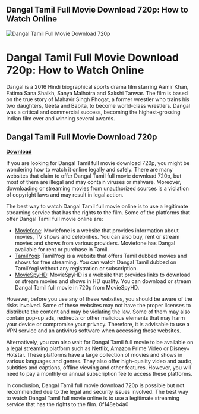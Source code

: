 ## Dangal Tamil Full Movie Download 720p: How to Watch Online

 
![Dangal Tamil Full Movie Download 720p](https://encrypted-tbn1.gstatic.com/images?q=tbn:ANd9GcT46j7myi3wE69WpMbyuS3BHZ49Ebpp73V5l_TYqAASt_4c2OoUN-Z2iOAJ)

 
# Dangal Tamil Full Movie Download 720p: How to Watch Online
 
Dangal is a 2016 Hindi biographical sports drama film starring Aamir Khan, Fatima Sana Shaikh, Sanya Malhotra and Sakshi Tanwar. The film is based on the true story of Mahavir Singh Phogat, a former wrestler who trains his two daughters, Geeta and Babita, to become world-class wrestlers. Dangal was a critical and commercial success, becoming the highest-grossing Indian film ever and winning several awards.
 
## Dangal Tamil Full Movie Download 720p


[**Download**](https://www.google.com/url?q=https%3A%2F%2Furluso.com%2F2tLmgB&sa=D&sntz=1&usg=AOvVaw05QmgIwEwOsVYm6yNaDu1N)

 
If you are looking for Dangal Tamil full movie download 720p, you might be wondering how to watch it online legally and safely. There are many websites that claim to offer Dangal Tamil full movie download 720p, but most of them are illegal and may contain viruses or malware. Moreover, downloading or streaming movies from unauthorized sources is a violation of copyright laws and may result in legal action.
 
The best way to watch Dangal Tamil full movie online is to use a legitimate streaming service that has the rights to the film. Some of the platforms that offer Dangal Tamil full movie online are:
 
- [Moviefone](https://www.moviefone.com/movie/dangal/GkWY15W096oZSI1MGvpn44/where-to-watch/): Moviefone is a website that provides information about movies, TV shows and celebrities. You can also buy, rent or stream movies and shows from various providers. Moviefone has Dangal available for rent or purchase in Tamil.
- [TamilYogi](https://tamilyogi.io/drama/dangal-tamil-dubbed/): TamilYogi is a website that offers Tamil dubbed movies and shows for free streaming. You can watch Dangal Tamil dubbed on TamilYogi without any registration or subscription.
- [MovieSpyHD](https://www.moviespyhd.net/movie/dangal-full-movie-download): MovieSpyHD is a website that provides links to download or stream movies and shows in HD quality. You can download or stream Dangal Tamil full movie in 720p from MovieSpyHD.

However, before you use any of these websites, you should be aware of the risks involved. Some of these websites may not have the proper licenses to distribute the content and may be violating the law. Some of them may also contain pop-up ads, redirects or other malicious elements that may harm your device or compromise your privacy. Therefore, it is advisable to use a VPN service and an antivirus software when accessing these websites.
 
Alternatively, you can also wait for Dangal Tamil full movie to be available on a legal streaming platform such as Netflix, Amazon Prime Video or Disney+ Hotstar. These platforms have a large collection of movies and shows in various languages and genres. They also offer high-quality video and audio, subtitles and captions, offline viewing and other features. However, you will need to pay a monthly or annual subscription fee to access these platforms.
 
In conclusion, Dangal Tamil full movie download 720p is possible but not recommended due to the legal and security issues involved. The best way to watch Dangal Tamil full movie online is to use a legitimate streaming service that has the rights to the film.
 0f148eb4a0
